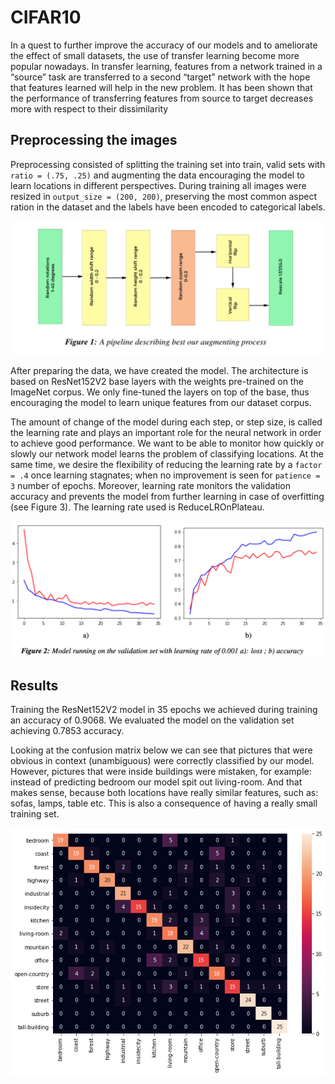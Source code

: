 # CIFAR10

In a quest to further improve the accuracy of our models and to ameliorate the effect of small datasets, 
the use of transfer learning become more popular nowadays. In transfer learning, features from a network trained in a “source” task are transferred to a second “target” network with the hope that features learned will help in the new problem. It has been shown that the performance of transferring features 
from source to target decreases more with respect to their dissimilarity

## Preprocessing the images

Preprocessing consisted of splitting the training set into train, valid sets with
`ratio = (.75, .25)` and augmenting the data encouraging the model to learn locations in different perspectives.  During training all images were resized in `output_size = (200, 200)`, preserving the most common aspect ration in the dataset and the labels have been encoded to categorical labels.

<img src="plots/pipeline.png">

After preparing the data, we have created the model. The architecture is based on ResNet152V2 base
layers with the weights pre-trained on the ImageNet corpus. We only fine-tuned the layers on top of the
base, thus encouraging the model to learn unique features from our dataset corpus.

The amount of change of the model during each step, or step size, is called the learning rate and plays
an important role for the neural network in order to achieve good performance. We want to be able to monitor how quickly or slowly our network model learns the problem of classifying locations. At the same time,
we desire the flexibility of reducing the learning rate by a `factor = .4` once learning stagnates; when no
improvement is seen for `patience = 3` number of epochs. Moreover, learning rate monitors the validation
accuracy and prevents the model from further learning in case of overfitting (see Figure 3). The learning
rate used is ReduceLROnPlateau.

<img src="plots/learning_rate.png">

## Results

Training the ResNet152V2 model in 35 epochs we achieved during training an accuracy of 0.9068. We evaluated the model on the validation set achieving 0.7853 accuracy.

Looking at the confusion matrix below we can see that pictures that were obvious in context (unambiguous) were correctly classified by our model. However, pictures that were inside buildings were mistaken,
for example: instead of predicting bedroom our model spit out living-room. And that makes sense, because
both locations have really similar features, such as: sofas, lamps, table etc. This is also a consequence of
having a really small training set.

<p align="center">
  <img src="plots/heatmap.png"/>
</p>
